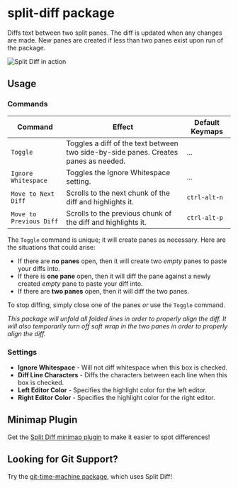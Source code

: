 # split-diff package

Diffs text between two split panes. The diff is updated when any changes are made. New panes are created if less than two panes exist upon run of the package.

![Split Diff in action](https://github.com/mupchrch/split-diff/raw/master/demo.gif)

## Usage

### Commands

| Command | Effect | Default Keymaps |
| ------- | ------ | --------------- |
| `Toggle` | Toggles a diff of the text between two side-by-side panes. Creates panes as needed. | ... |
| `Ignore Whitespace` | Toggles the Ignore Whitespace setting. | ... |
| `Move to Next Diff` | Scrolls to the next chunk of the diff and highlights it. | `ctrl-alt-n` |
| `Move to Previous Diff` | Scrolls to the previous chunk of the diff and highlights it. | `ctrl-alt-p` |

The `Toggle` command is unique; it will create panes as necessary. Here are the situations that could arise:

* If there are **no panes** open, then it will create two *empty* panes to paste your diffs into.
* If there is **one pane** open, then it will diff the pane against a newly created *empty* pane to paste your diff into.
* If there are **two panes** open, then it will diff the two panes.

To stop diffing, simply close one of the panes *or* use the `Toggle` command.

*This package will unfold all folded lines in order to properly align the diff.*
*It will also temporarily turn off soft wrap in the two panes in order to properly align the diff.*

### Settings

* **Ignore Whitespace** - Will not diff whitespace when this box is checked.
* **Diff Line Characters** - Diffs the characters between each line when this box is checked.
* **Left Editor Color** - Specifies the highlight color for the left editor.
* **Right Editor Color** - Specifies the highlight color for the right editor.

## Minimap Plugin

Get the [Split Diff minimap plugin](https://atom.io/packages/minimap-split-diff) to make it easier to spot differences!

## Looking for Git Support?

Try the [git-time-machine package](https://atom.io/packages/git-time-machine), which uses Split Diff!
